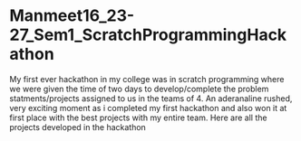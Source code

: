 # Manmeet16_23-27_Sem1_ScratchProgrammingHackathon
My first ever hackathon in my college was in scratch programming where we were given the time of two days to develop/complete the problem statments/projects assigned to us in the teams of 4. An aderanaline rushed, very exciting moment as i completed my first hackathon and also won it at first place with the best projects with my entire team. Here are all the projects developed in the hackathon
